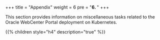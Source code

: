 +++
title = "Appendix"
weight = 6
pre = "<b>6. </b>"
+++

This section provides information on miscellaneous tasks related to the Oracle WebCenter Portal deployment on Kubernetes.

{{% children style="h4" description="true" %}}
